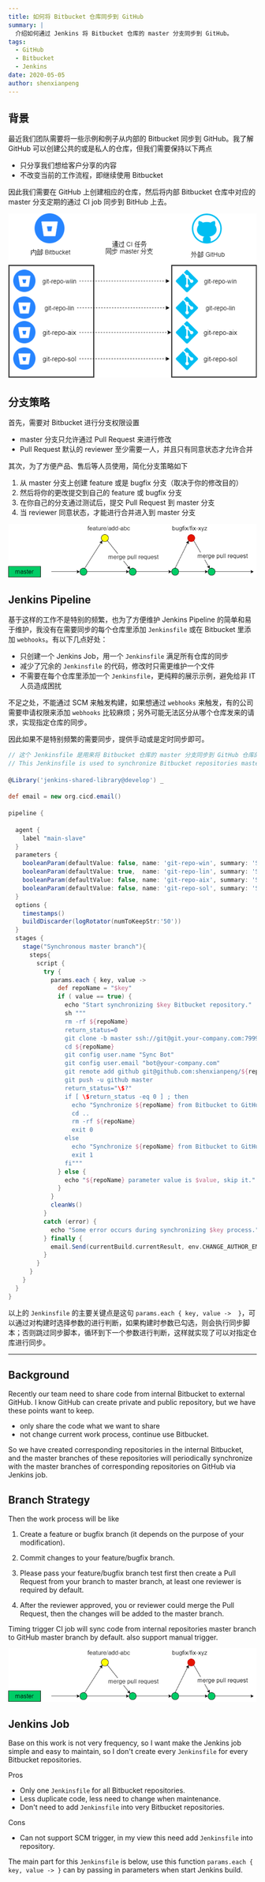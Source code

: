```yaml
---
title: 如何将 Bitbucket 仓库同步到 GitHub
summary: |
  介绍如何通过 Jenkins 将 Bitbucket 仓库的 master 分支同步到 GitHub。
tags:
  - GitHub
  - Bitbucket
  - Jenkins
date: 2020-05-05
author: shenxianpeng
---
```


## 背景

最近我们团队需要将一些示例和例子从内部的 Bitbucket 同步到 GitHub。我了解 GitHub 可以创建公共的或是私人的仓库，但我们需要保持以下两点

* 只分享我们想给客户分享的内容
* 不改变当前的工作流程，即继续使用 Bitbucket


因此我们需要在 GitHub 上创建相应的仓库，然后将内部 Bitbucket 仓库中对应的 master 分支定期的通过 CI job 同步到 BitHub 上去。

![同步](sync-diagrom.png)

## 分支策略

首先，需要对 Bitbucket 进行分支权限设置

* master 分支只允许通过 Pull Request 来进行修改
* Pull Request 默认的 reviewer 至少需要一人，并且只有同意状态才允许合并

其次，为了方便产品、售后等人员使用，简化分支策略如下

1. 从 master 分支上创建 feature 或是 bugfix 分支（取决于你的修改目的）
2. 然后将你的更改提交到自己的 feature 或 bugfix 分支
3. 在你自己的分支通过测试后，提交 Pull Request 到 master 分支
4. 当 reviewer 同意状态，才能进行合并进入到 master 分支

![分支策略](branch-strategy.png)

## Jenkins Pipeline

基于这样的工作不是特别的频繁，也为了方便维护 Jenkins Pipeline 的简单和易于维护，我没有在需要同步的每个仓库里添加 `Jenkinsfile` 或在 Bitbucket 里添加 `webhooks`。有以下几点好处：

* 只创建一个 Jenkins Job，用一个 `Jenkinsfile` 满足所有仓库的同步
* 减少了冗余的 `Jenkinsfile` 的代码，修改时只需更维护一个文件
* 不需要在每个仓库里添加一个 `Jenkinsfile`，更纯粹的展示示例，避免给非 IT 人员造成困扰

不足之处，不能通过 SCM 来触发构建，如果想通过 `webhooks` 来触发，有的公司需要申请权限来添加 `webhooks` 比较麻烦；另外可能无法区分从哪个仓库发来的请求，实现指定仓库的同步。

因此如果不是特别频繁的需要同步，提供手动或是定时同步即可。

```groovy
// 这个 Jenkinsfile 是用来将 Bitbucket 仓库的 master 分支同步到 GitHub 仓库的 master 分支
// This Jenkinsfile is used to synchronize Bitbucket repositories master branches to GitHub repositories master branches.

@Library('jenkins-shared-library@develop') _

def email = new org.cicd.email()

pipeline {

  agent {
    label "main-slave"
  }
  parameters {
    booleanParam(defaultValue: false, name: 'git-repo-win', summary: 'Sync internal git-repo-win master branch with external git-repo-win on GitHub')
    booleanParam(defaultValue: true,  name: 'git-repo-lin', summary: 'Sync internal git-repo-lin master branch with external git-repo-lin on GitHub')
    booleanParam(defaultValue: false, name: 'git-repo-aix', summary: 'Sync internal git-repo-aix master branch with external git-repo-aix on GitHub')
    booleanParam(defaultValue: false, name: 'git-repo-sol', summary: 'Sync internal git-repo-sol master branch with external git-repo-sol on GitHub')
  }
  options {
    timestamps()
    buildDiscarder(logRotator(numToKeepStr:'50'))
  }
  stages {
    stage("Synchronous master branch"){
      steps{
        script {
          try {
            params.each { key, value ->
              def repoName = "$key"
              if ( value == true) {
                echo "Start synchronizing $key Bitbucket repository."
                sh """
                rm -rf ${repoName}
                return_status=0
                git clone -b master ssh://git@git.your-company.com:7999/~xshen/${repoName}.git
                cd ${repoName}
                git config user.name "Sync Bot"
                git config user.email "bot@your-company.com"
                git remote add github git@github.com:shenxianpeng/${repoName}.git
                git push -u github master
                return_status="\$?"
                if [ \$return_status -eq 0 ] ; then
                  echo "Synchronize ${repoName} from Bitbucket to GitHub success."
                  cd ..
                  rm -rf ${repoName}
                  exit 0
                else
                  echo "Synchronize ${repoName} from Bitbucket to GitHub failed."
                  exit 1
                fi"""
              } else {
                echo "${repoName} parameter value is $value, skip it."
              }
            }
            cleanWs()
          }
          catch (error) {
            echo "Some error occurs during synchronizing $key process."
          } finally {
            email.Send(currentBuild.currentResult, env.CHANGE_AUTHOR_EMAIL)
          }
        }
      }
    }
  }
}
```

以上的 `Jenkinsfile` 的主要关键点是这句 `params.each { key, value ->  }`，可以通过对构建时选择参数的进行判断，如果构建时参数已勾选，则会执行同步脚本；否则跳过同步脚本，循环到下一个参数进行判断，这样就实现了可以对指定仓库进行同步。

---

## Background

Recently our team need to share code from internal Bitbucket to external GitHub. I know GitHub can create private and public repository, but we have these points want to keep.

* only share the code what we want to share
* not change current work process, continue use Bitbucket.

So we have created corresponding repositories in the internal Bitbucket, and the master branches of these repositories will periodically synchronize with the master branches of corresponding repositories on GitHub via Jenkins job.

## Branch Strategy

Then the work process will be like

1. Create a feature or bugfix branch (it depends on the purpose of your modification).

2. Commit changes to your feature/bugfix branch.

3. Please pass your feature/bugfix branch test first then create a Pull Request from your branch to master branch, at least one reviewer is required by default.

4. After the reviewer approved, you or reviewer could merge the Pull Request, then the changes will be added to the master branch.

Timing trigger CI job will sync code from internal repositories master branch to GitHub master branch by default. also support manual trigger.

![Branch Strategy](branch-strategy.png)

## Jenkins Job

Base on this work is not very frequency, so I want make the Jenkins job simple and easy to maintain, so I don't create every `Jenkinsfile` for every Bitbucket repositories.

Pros

* Only one `Jenkinsfile` for all Bitbucket repositories.
* Less duplicate code, less need to change when maintenance.
* Don't need to add `Jenkinsfile` into very Bitbucket repositories.

Cons

* Can not support SCM trigger, in my view this need add `Jenkinsfile` into repository.

The main part for this `Jenkinsfile` is below, use this function `params.each { key, value -> }` can by passing in parameters when start Jenkins build.
